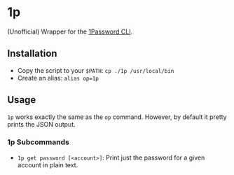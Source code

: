# 1p

(Unofficial) Wrapper for the [1Password CLI](https://support.1password.com/command-line-getting-started/).

## Installation

- Copy the script to your `$PATH`: `cp ./1p /usr/local/bin`
- Create an alias: `alias op=1p`

## Usage

`1p` works exactly the same as the `op` command. However, by default it pretty prints the JSON output.

### 1p Subcommands

- `1p get password [<account>]`: Print just the password for a given account in plain text.
